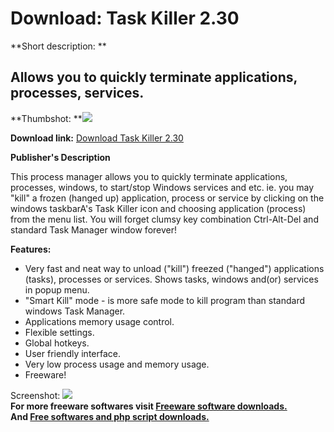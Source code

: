 # Download: Task Killer 2.30

**Short description: **

## Allows you to quickly terminate applications, processes, services.

  
**Thumbshot: **![](http://www.freewarefiles.com/screenshot/tkiller230_md.gif)   
  
**Download link:** [Download Task Killer 2.30](http://freesoftwares.boysofts.com/Task-Killer_program_37810.html)  
  

**Publisher's Description**  
  

This process manager allows you to quickly terminate applications, processes,
windows, to start/stop Windows services and etc. ie. you may "kill" a frozen
(hanged up) application, process or service by clicking on the windows
taskbarA's Task Killer icon and choosing application (process) from the menu
list. You will forget clumsy key combination Ctrl-Alt-Del and standard Task
Manager window forever!

**Features:**

  * Very fast and neat way to unload ("kill") freezed ("hanged") applications (tasks), processes or services. Shows tasks, windows and(or) services in popup menu. 
  * "Smart Kill" mode - is more safe mode to kill program than standard windows Task Manager. 
  * Applications memory usage control. 
  * Flexible settings. 
  * Global hotkeys. 
  * User friendly interface. 
  * Very low process usage and memory usage. 
  * Freeware! 

  
  
Screenshot: ![](http://www.freewarefiles.com/screenshot/tkiller230.gif)  
**For more freeware softwares visit [Freeware software downloads.](http://freesoftwares.boysofts.com/)**   
**And [Free softwares and php script downloads.](http://www.boysofts.com/)**

